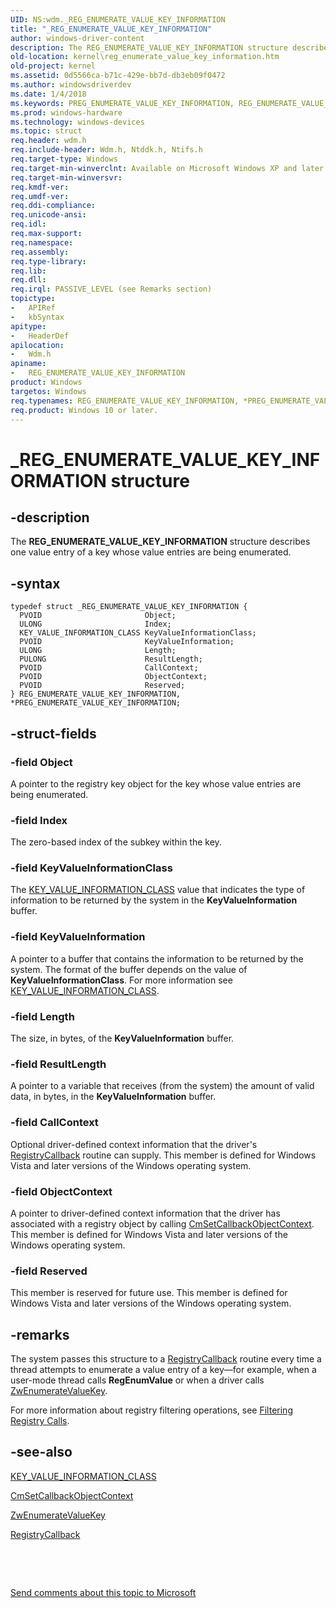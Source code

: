 ```yaml
---
UID: NS:wdm._REG_ENUMERATE_VALUE_KEY_INFORMATION
title: "_REG_ENUMERATE_VALUE_KEY_INFORMATION"
author: windows-driver-content
description: The REG_ENUMERATE_VALUE_KEY_INFORMATION structure describes one value entry of a key whose value entries are being enumerated.
old-location: kernel\reg_enumerate_value_key_information.htm
old-project: kernel
ms.assetid: 0d5566ca-b71c-429e-bb7d-db3eb09f0472
ms.author: windowsdriverdev
ms.date: 1/4/2018
ms.keywords: PREG_ENUMERATE_VALUE_KEY_INFORMATION, REG_ENUMERATE_VALUE_KEY_INFORMATION structure [Kernel-Mode Driver Architecture], _REG_ENUMERATE_VALUE_KEY_INFORMATION, REG_ENUMERATE_VALUE_KEY_INFORMATION, kstruct_d_126313cd-66b7-4239-8c2a-23c475d575cf.xml, *PREG_ENUMERATE_VALUE_KEY_INFORMATION, wdm/PREG_ENUMERATE_VALUE_KEY_INFORMATION, PREG_ENUMERATE_VALUE_KEY_INFORMATION structure pointer [Kernel-Mode Driver Architecture], wdm/REG_ENUMERATE_VALUE_KEY_INFORMATION, kernel.reg_enumerate_value_key_information
ms.prod: windows-hardware
ms.technology: windows-devices
ms.topic: struct
req.header: wdm.h
req.include-header: Wdm.h, Ntddk.h, Ntifs.h
req.target-type: Windows
req.target-min-winverclnt: Available on Microsoft Windows XP and later versions of the Windows operating system.
req.target-min-winversvr: 
req.kmdf-ver: 
req.umdf-ver: 
req.ddi-compliance: 
req.unicode-ansi: 
req.idl: 
req.max-support: 
req.namespace: 
req.assembly: 
req.type-library: 
req.lib: 
req.dll: 
req.irql: PASSIVE_LEVEL (see Remarks section)
topictype:
-	APIRef
-	kbSyntax
apitype:
-	HeaderDef
apilocation:
-	Wdm.h
apiname:
-	REG_ENUMERATE_VALUE_KEY_INFORMATION
product: Windows
targetos: Windows
req.typenames: REG_ENUMERATE_VALUE_KEY_INFORMATION, *PREG_ENUMERATE_VALUE_KEY_INFORMATION
req.product: Windows 10 or later.
---
```


# _REG_ENUMERATE_VALUE_KEY_INFORMATION structure


## -description


The <b>REG_ENUMERATE_VALUE_KEY_INFORMATION</b> structure describes one value entry of a key whose value entries are being enumerated.


## -syntax


````
typedef struct _REG_ENUMERATE_VALUE_KEY_INFORMATION {
  PVOID                       Object;
  ULONG                       Index;
  KEY_VALUE_INFORMATION_CLASS KeyValueInformationClass;
  PVOID                       KeyValueInformation;
  ULONG                       Length;
  PULONG                      ResultLength;
  PVOID                       CallContext;
  PVOID                       ObjectContext;
  PVOID                       Reserved;
} REG_ENUMERATE_VALUE_KEY_INFORMATION, *PREG_ENUMERATE_VALUE_KEY_INFORMATION;
````


## -struct-fields




### -field Object

A pointer to the registry key object for the key whose value entries are being enumerated.


### -field Index

The zero-based index of the subkey within the key.


### -field KeyValueInformationClass

The <a href="..\wdm\ne-wdm-_key_value_information_class.md">KEY_VALUE_INFORMATION_CLASS</a> value that indicates the type of information to be returned by the system in the <b>KeyValueInformation</b> buffer.


### -field KeyValueInformation

A pointer to a buffer that contains the information to be returned by the system. The format of the buffer depends on the value of <b>KeyValueInformationClass</b>. For more information see <a href="..\wdm\ne-wdm-_key_value_information_class.md">KEY_VALUE_INFORMATION_CLASS</a>.


### -field Length

The size, in bytes, of the <b>KeyValueInformation</b> buffer.


### -field ResultLength

A pointer to a variable that receives (from the system) the amount of valid data, in bytes, in the <b>KeyValueInformation</b> buffer.


### -field CallContext

Optional driver-defined context information that the driver's <a href="https://msdn.microsoft.com/library/windows/hardware/ff560903">RegistryCallback</a> routine can supply. This member is defined for Windows Vista and later versions of the Windows operating system.


### -field ObjectContext

A pointer to driver-defined context information that the driver has associated with a registry object by calling <a href="..\wdm\nf-wdm-cmsetcallbackobjectcontext.md">CmSetCallbackObjectContext</a>. This member is defined for Windows Vista and later versions of the Windows operating system.


### -field Reserved

This member is reserved for future use. This member is defined for Windows Vista and later versions of the Windows operating system.


## -remarks



The system passes this structure to a <a href="https://msdn.microsoft.com/library/windows/hardware/ff560903">RegistryCallback</a> routine every time a thread attempts to enumerate a value entry of a key—for example, when a user-mode thread calls <b>RegEnumValue</b> or when a driver calls <a href="..\wdm\nf-wdm-zwenumeratevaluekey.md">ZwEnumerateValueKey</a>.

For more information about registry filtering operations, see <a href="https://msdn.microsoft.com/library/windows/hardware/ff545879">Filtering Registry Calls</a>.




## -see-also

<a href="..\wdm\ne-wdm-_key_value_information_class.md">KEY_VALUE_INFORMATION_CLASS</a>



<a href="..\wdm\nf-wdm-cmsetcallbackobjectcontext.md">CmSetCallbackObjectContext</a>



<a href="..\wdm\nf-wdm-zwenumeratevaluekey.md">ZwEnumerateValueKey</a>



<a href="https://msdn.microsoft.com/library/windows/hardware/ff560903">RegistryCallback</a>



 

 

<a href="mailto:wsddocfb@microsoft.com?subject=Documentation%20feedback [kernel\kernel]:%20REG_ENUMERATE_VALUE_KEY_INFORMATION structure%20 RELEASE:%20(1/4/2018)&amp;body=%0A%0APRIVACY STATEMENT%0A%0AWe use your feedback to improve the documentation. We don't use your email address for any other purpose, and we'll remove your email address from our system after the issue that you're reporting is fixed. While we're working to fix this issue, we might send you an email message to ask for more info. Later, we might also send you an email message to let you know that we've addressed your feedback.%0A%0AFor more info about Microsoft's privacy policy, see http://privacy.microsoft.com/en-us/default.aspx." title="Send comments about this topic to Microsoft">Send comments about this topic to Microsoft</a>

